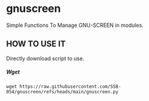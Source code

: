 # gnuscreen
Simple Functions To Manage GNU-SCREEN in modules.


## HOW TO USE IT
Directly download script to use.
##### Wget

`wget https://raw.githubusercontent.com/SSB-054/gnuscreen/refs/heads/main/gnuscreen.py`
